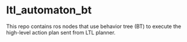 # ltl_automaton_bt
This repo contains ros nodes that use behavior tree (BT) to execute the high-level action plan sent from LTL planner.
